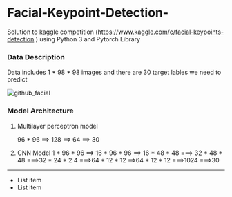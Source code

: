 # Facial-Keypoint-Detection-
Solution to kaggle competition (https://www.kaggle.com/c/facial-keypoints-detection ) using Python 3 and Pytorch Library 

### Data Description

Data includes  1 * 98 * 98 images and there are 30 target lables we need to predict

![github_facial](https://user-images.githubusercontent.com/51395380/59057075-328ced00-88b7-11e9-8dc2-5b573d2d3fcd.PNG)

### Model Architecture

1) Multilayer perceptron model

    96 * 96 ==> 128 ==> 64 ==> 30
    
2) CNN Model
  1 * 96 * 96  ==> 16 * 96 * 96 ==> 16 * 48 * 48 ===> 32 * 48 * 48 ===>32 * 24 * 2 4 ===>64 *  12 * 12   ==>64 * 12 * 12 ===>1024 ===>30

---



*   List item
*   List item

